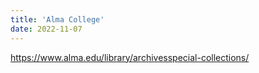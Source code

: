 ```yaml
---
title: 'Alma College'
date: 2022-11-07
---
```

https://www.alma.edu/library/archivesspecial-collections/
